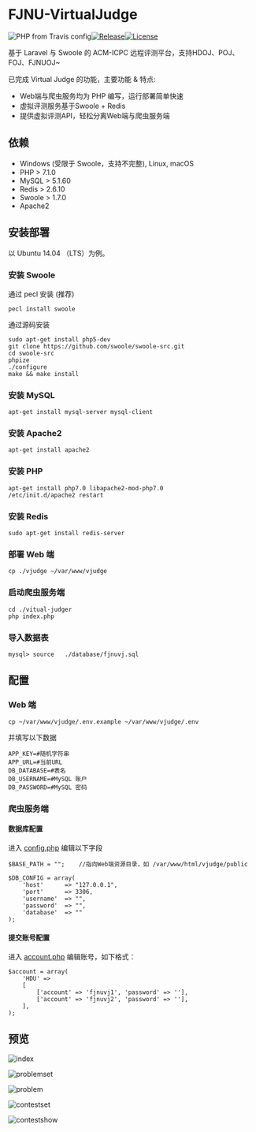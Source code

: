 # FJNU-VirtualJudge

![PHP from Travis config](https://img.shields.io/travis/php-v/symfony/symfony.svg)[![Release](https://img.shields.io/github/release/qubyte/rubidium.svg)](Release)[![License](https://img.shields.io/aur/license/yaourt.svg)](LICENSE)

基于 Laravel 与 Swoole 的 ACM-ICPC 远程评测平台，支持HDOJ、POJ、FOJ、FJNUOJ~

已完成 Virtual Judge 的功能，主要功能 & 特点:

- Web端与爬虫服务均为 PHP 编写，运行部署简单快速
- 虚拟评测服务基于Swoole + Redis
- 提供虚拟评测API，轻松分离Web端与爬虫服务端

## 依赖
* Windows (受限于 Swoole，支持不完整), Linux, macOS
* PHP > 7.1.0
* MySQL > 5.1.60
* Redis > 2.6.10
* Swoole > 1.7.0
* Apache2

## 安装部署
以 Ubuntu 14.04 （LTS）为例。

### 安装 Swoole

通过 pecl 安装 (推荐)

    pecl install swoole

通过源码安装

    sudo apt-get install php5-dev
    git clone https://github.com/swoole/swoole-src.git
    cd swoole-src
    phpize
    ./configure
    make && make install

### 安装 MySQL

    apt-get install mysql-server mysql-client

### 安装 Apache2

    apt-get install apache2

### 安装 PHP

	apt-get install php7.0 libapache2-mod-php7.0
	/etc/init.d/apache2 restart

### 安装 Redis

	sudo apt-get install redis-server

### 部署 Web 端

	cp ./vjudge ~/var/www/vjudge

### 启动爬虫服务端

	cd ./vitual-judger
	php index.php

### 导入数据表

	mysql> source   ./database/fjnuvj.sql

## 配置

### Web 端
	cp ~/var/www/vjudge/.env.example ~/var/www/vjudge/.env

并填写以下数据

	APP_KEY=#随机字符串
	APP_URL=#当前URL
	DB_DATABASE=#表名
	DB_USERNAME=#MySQL 账户
	DB_PASSWORD=#MySQL 密码

### 爬虫服务端

#### 数据库配置

进入 [config.php](FJNU-VirtualJudge/virtual-judger/config.php) 编辑以下字段

	$BASE_PATH = ""; 	//指向Web端资源目录，如 /var/www/html/vjudge/public
	
	$DB_CONFIG = array(
	    'host'      => "127.0.0.1",
	    'port'      => 3306,
	    'username'  => "",
	    'password'  => "",
	    'database'  => ""
	);

#### 提交账号配置

进入 [account.php](FJNU-VirtualJudge/virtual-judger/account.php) 编辑账号，如下格式：

	$account = array(
	    'HDU' => 
	    [
	        ['account' => 'fjnuvj1', 'password' => ''],
	        ['account' => 'fjnuvj2', 'password' => ''],
	    ],
	);

## 预览
![index](http://7lrwu1.com1.z0.glb.clouddn.com/index.png)

![problemset](http://7lrwu1.com1.z0.glb.clouddn.com/problem.png)

![problem](http://7lrwu1.com1.z0.glb.clouddn.com/download.png)

![contestset](http://7lrwu1.com1.z0.glb.clouddn.com/contest.png)

![contestshow](http://7lrwu1.com1.z0.glb.clouddn.com/contest_show.png)